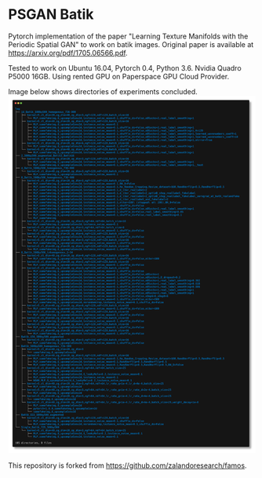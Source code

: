 # PSGAN Batik

Pytorch implementation of the paper "Learning Texture Manifolds with the Periodic Spatial GAN" to work on batik images. Original paper is available at https://arxiv.org/pdf/1705.06566.pdf.


Tested to work on Ubuntu 16.04, Pytorch 0.4, Python 3.6. Nvidia Quadro P5000 16GB. Using rented GPU on Paperspace GPU Cloud Provider.

Image below shows directories of experiments concluded.
![Alt Text](experiments.png)

This repository is forked from https://github.com/zalandoresearch/famos.